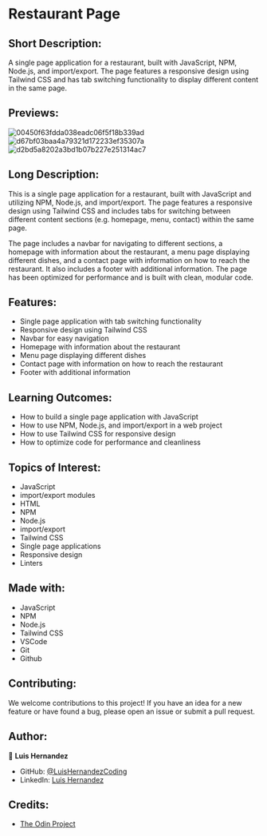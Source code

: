 # Restaurant Page

## Short Description:
A single page application for a restaurant, built with JavaScript, NPM, Node.js, and import/export. The page features a responsive design using Tailwind CSS and has tab switching functionality to display different content in the same page.

## Previews:
![00450f63fdda038eadc06f5f18b339ad](https://user-images.githubusercontent.com/112588805/210294718-df50e573-2988-49b1-8480-2b96f0005ca2.png)
![d67bf03baa4a79321d172233ef35307a](https://user-images.githubusercontent.com/112588805/210294720-4a434652-17b3-45b4-b06e-9360b4a645a3.png)
![d2bd5a8202a3bd1b07b227e251314ac7](https://user-images.githubusercontent.com/112588805/210294726-a818d482-969c-418e-9653-29f4af0bbc92.png)

## Long Description:
This is a single page application for a restaurant, built with JavaScript and utilizing NPM, Node.js, and import/export. The page features a responsive design using Tailwind CSS and includes tabs for switching between different content sections (e.g. homepage, menu, contact) within the same page. 

The page includes a navbar for navigating to different sections, a homepage with information about the restaurant, a menu page displaying different dishes, and a contact page with information on how to reach the restaurant. It also includes a footer with additional information. The page has been optimized for performance and is built with clean, modular code.

## Features:
- Single page application with tab switching functionality
- Responsive design using Tailwind CSS
- Navbar for easy navigation
- Homepage with information about the restaurant
- Menu page displaying different dishes
- Contact page with information on how to reach the restaurant
- Footer with additional information

## Learning Outcomes:
- How to build a single page application with JavaScript
- How to use NPM, Node.js, and import/export in a web project
- How to use Tailwind CSS for responsive design
- How to optimize code for performance and cleanliness

## Topics of Interest:
- JavaScript
- import/export modules
- HTML
- NPM
- Node.js
- import/export
- Tailwind CSS
- Single page applications
- Responsive design
- Linters

## Made with:
- JavaScript
- NPM
- Node.js
- Tailwind CSS
- VSCode
- Git
- Github

## Contributing:
We welcome contributions to this project! If you have an idea for a new feature or have found a bug, please open an issue or submit a pull request.

## Author:
👤 **Luis Hernandez**

- GitHub: [@LuisHernandezCoding](https://github.com/LuisHernandezCoding)
- LinkedIn: [Luis Hernandez](https://www.linkedin.com/in/luis-hernandez-coding/)

## Credits:
- [The Odin Project](https://www.theodinproject.com/)

